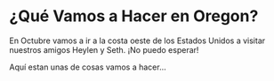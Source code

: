 # ¿Qué Vamos a Hacer en Oregon?

En Octubre vamos a ir a la costa oeste de los Estados Unidos a visitar nuestros amigos Heylen y Seth. ¡No puedo esperar!

Aquí estan unas de cosas vamos a hacer…